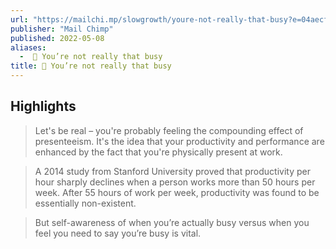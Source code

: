 ```yaml
---
url: "https://mailchi.mp/slowgrowth/youre-not-really-that-busy?e=04aecf5138"
publisher: "Mail Chimp"
published: 2022-05-08
aliases:
  -  🐌 You’re not really that busy
title: 🐌 You’re not really that busy
---
```


## Highlights
> Let's be real – you're probably feeling the compounding effect of presenteeism. It's the idea that your productivity and performance are enhanced by the fact that you're physically present at work.

> A 2014 study from Stanford University proved that productivity per hour sharply declines when a person works more than 50 hours per week. After 55 hours of work per week, productivity was found to be essentially non-existent.

> But self-awareness of when you’re actually busy versus when you feel you need to say you’re busy is vital.

